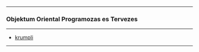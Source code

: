 
---

### Objektum Oriental Programozas es Tervezes

---

* [krumpli](https://github.com/ttltrk/PRG/blob/master/JAVA/DOC/BJM/EXAMP/OOPTP/01_KRUMPLI/KRUMPLI.MD)

---
